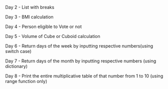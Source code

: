 Day 2 - List with breaks

Day 3 - BMI calculation

Day 4 - Person eligible to Vote or not

Day 5 - Volume of Cube or Cuboid calculation

Day 6 - Return days of the week by inputting respective numbers(using switch case)

Day 7 - Return days of the month by inputting respective numbers (using dictionary)

Day 8 - Print the entire multiplicative table of that number from 1 to 10 (using range function only)
